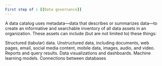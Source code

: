 ```yaml
---
First step of : [[Data governance]]
---
```


A data catalog uses metadata—data that describes or summarizes data—to create an informative and searchable inventory of all data assets in an organization. These assets can include (but are not limited to) these things:

Structured (tabular) data.
Unstructured data, including documents, web pages, email, social media content, mobile data, images, audio, and video.
Reports and query results.
Data visualizations and dashboards.
Machine learning models.
Connections between databases